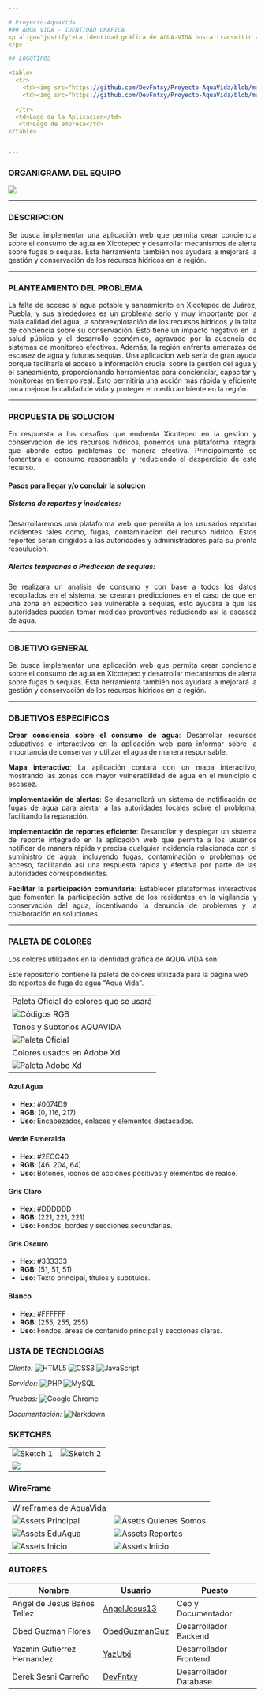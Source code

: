 ```yaml
---

# Proyecto-AquaVida
### AQUA VIDA - IDENTIDAD GRAFICA
<p align="justify">La identidad gráfica de AQUA-VIDA busca transmitir valores de sostenibilidad, comunidad, transparencia, e innovación. Cada elemento visual está diseñado para resonar con la audiencia, destacando la importancia de la conservación del agua y la participación activa de la comunidad en la gestión de este recurso vital.
</p>

## LOGOTIPOS

<table>
  <tr>
    <td><img src="https://github.com/DevFntxy/Proyecto-AquaVida/blob/main/Logo1.jpg" width="100%" style="padding: 10px;" /></td>
    <td><img src="https://github.com/DevFntxy/Proyecto-AquaVida/blob/main/logo2.jpg" width="100%" style="padding: 10px;" /></td>
   
  </tr>
  <td>Logo de la Aplicacion</td>
   <td>Logo de empresa</td>
</table>


---
```


### ORGANIGRAMA DEL EQUIPO
  
![](https://github.com/DevFntxy/Proyecto-AquaVida/blob/main/Organigrama%20Roles.png)




---

### DESCRIPCION
<p align="justify">
Se busca implementar una aplicación web que permita crear conciencia sobre el consumo de agua en Xicotepec y desarrollar mecanismos de alerta sobre fugas o sequías. Esta herramienta también nos ayudara a mejorará la gestión y conservación de los recursos hídricos en la región.</p>

---

### PLANTEAMIENTO DEL PROBLEMA

<p align="justify">La falta de acceso al agua potable y saneamiento en Xicotepec de Juárez, Puebla, y sus alrededores es un problema serio y muy importante por la mala calidad del agua, la sobreexplotación de los recursos hídricos y la falta de conciencia sobre su conservación. Esto tiene un impacto negativo en la salud pública y el desarrollo económico, agravado por la ausencia de sistemas de monitoreo efectivos. Además, la región enfrenta amenazas de escasez de agua y futuras sequías. Una aplicacion web sería de gran ayuda porque facilitaría el acceso a información crucial sobre la gestión del agua y el saneamiento, proporcionando herramientas para concienciar, capacitar y monitorear en tiempo real. Esto permitiría una acción más rápida y eficiente para mejorar la calidad de vida y proteger el medio ambiente en la región.</p>

---

### PROPUESTA DE SOLUCION
<p align="justify">En respuesta a los desafios que endrenta Xicotepec en la gestion y conservacion de los recursos hidricos, ponemos una plataforma integral que aborde estos problemas de manera efectiva. Principalmente se fomentara el consumo responsable y reduciendo el desperdicio de este recurso.</p>


#### Pasos para llegar y/o concluir la solucion

##### Sistema de reportes y incidentes: 
<p align="justify">Desarrollaremos una plataforma web que permita a los ususarios reportar incidentes tales como, fugas, contaminacion del recurso hidrico. Estos reportes seran dirigidos a las autoridades y administradores para su pronta resoulucion.</p>

##### Alertas tempranas o Prediccion de sequias:
<p align="justify">Se realizara un analisis de consumo y con base a todos los datos recopilados en el sistema, se crearan predicciones en el caso de que en una zona en especifico sea vulnerable a sequias, esto ayudara a que las autoridades puedan tomar medidas preventivas reduciendo asi la escasez de agua.</p>

---

### OBJETIVO GENERAL

<p align="justify">Se busca implementar una aplicación web que permita crear conciencia sobre el consumo de agua en Xicotepec y desarrollar mecanismos de alerta sobre fugas o sequías. Esta herramienta también nos ayudara a mejorará la gestión y conservación de los recursos hídricos en la región.</p>


---

### OBJETIVOS ESPECIFICOS

<p align="justify"><strong>Crear conciencia sobre el consumo de agua</strong>: Desarrollar recursos educativos e interactivos en la aplicación web para informar sobre la importancia de conservar y utilizar el agua de manera responsable.</p>

<p align="justify"><strong>Mapa interactivo</strong>: La aplicación contará con un mapa interactivo, mostrando las zonas con mayor vulnerabilidad de agua en el municipio o escasez.</p>

<p align="justify"><strong>Implementación de alertas</strong>: Se desarrollará un sistema de notificación de fugas de agua para alertar a las autoridades locales sobre el problema, facilitando la reparación.</p>

<p align="justify"><strong>Implementación de reportes eficiente</strong>: Desarrollar y desplegar un sistema de reporte integrado en la aplicación web que permita a los usuarios notificar de manera rápida y precisa cualquier incidencia relacionada con el suministro de agua, incluyendo fugas, contaminación o problemas de acceso, facilitando así una respuesta rápida y efectiva por parte de las autoridades correspondientes.</p>

<p align="justify"><strong>Facilitar la participación comunitaria</strong>: Establecer plataformas interactivas que fomenten la participación activa de los residentes en la vigilancia y conservación del agua, incentivando la denuncia de problemas y la colaboración en soluciones.</p>


---


### PALETA DE COLORES

Los colores utilizados en la identidad gráfica de AQUA VIDA son:


Este repositorio contiene la paleta de colores utilizada para la página web de reportes de fuga de agua "Aqua Vida".

<table>
  <tr>
    <td>Paleta Oficial de colores que se usará</td>
  </tr>
  <tr>
    <td><img src="FronEnd/Asesets/Imagenes/CodigosRGB.png" alt="Códigos RGB" /></td>
  </tr>
  <tr>
    <td>Tonos y Subtonos AQUAVIDA</td>
  </tr>
  <tr>
    <td><img src="FronEnd/Asesets/Imagenes/PaletaOficial.png" alt="Paleta Oficial" /></td>
  </tr>
  <tr>
    <td>Colores usados en Adobe Xd</td>
  </tr>
  <tr>
    <td><img src="FronEnd/Asesets/Imagenes/PaletaXD.png" alt="Paleta Adobe Xd" /></td>
  </tr>
</table>

#### Azul Agua
- **Hex**: #0074D9
- **RGB**: (0, 116, 217)
- **Uso**: Encabezados, enlaces y elementos destacados.

#### Verde Esmeralda
- **Hex**: #2ECC40
- **RGB**: (46, 204, 64)
- **Uso**: Botones, iconos de acciones positivas y elementos de realce.

#### Gris Claro
- **Hex**: #DDDDDD
- **RGB**: (221, 221, 221)
- **Uso**: Fondos, bordes y secciones secundarias.

#### Gris Oscuro
- **Hex**: #333333
- **RGB**: (51, 51, 51)
- **Uso**: Texto principal, títulos y subtítulos.

#### Blanco
- **Hex**: #FFFFFF
- **RGB**: (255, 255, 255)
- **Uso**: Fondos, áreas de contenido principal y secciones claras.

  

 
</table>

### LISTA DE TECNOLOGIAS

<p align = "justify">

*Cliente:*
![HTML5](https://img.shields.io/badge/HTML5-E34F26?style=for-the-badge&logo=html5&logoColor=white)
![CSS3](https://img.shields.io/badge/CSS3-1572B6?style=for-the-badge&logo=css3&logoColor=white)
![JavaScript](https://img.shields.io/badge/JavaScript-F7DF1E?style=for-the-badge&logo=javascript&logoColor=black)

*Servidor:*
![PHP](https://img.shields.io/badge/PHP-777BB4?style=for-the-badge&logo=php&logoColor=white)
![MySQL](https://img.shields.io/badge/MySQL-4479A1?style=for-the-badge&logo=mysql&logoColor=white)

*Pruebas:*
![Google Chrome](https://img.shields.io/badge/Google_Chrome-4285F4?style=for-the-badge&logo=google-chrome&logoColor=white)

*Documentación:*
![Narkdown](https://img.shields.io/badge/Made%20with-Narkdown-1f425f.svg)

</p>


### SKETCHES
<table>
  <tr>
    <td><img src="Documentation/GUI/Sketches/ImagenesSketches/SKETCH 1.jpeg" alt="Sketch 1" /></td>
    <td><img src="Documentation/GUI/Sketches/ImagenesSketches/SKETCH 2.jpeg" alt="Sketch 2" /></td>
  </tr>
  <tr>
    <td><img src="Documentation/GUI/Sketches/ImagenesSketches/SKETCH 3.jpeg" /></td>
    
  </tr>
</table>

### WireFrame
<table>
  <tr>
    <td>WireFrames de AquaVida</td>
  </tr>
  <tr>
    <td><img src="FronEnd/Asesets/Imagenes/Assets Principal.png" alt="Assets Principal" /></td>
    <td><img src="FronEnd/Asesets/Imagenes/Asetts Quienes Somos.png" alt="Asetts Quienes Somos" /></td>
  </tr>
  <tr>
    <td><img src="FronEnd/Asesets/Imagenes/Assets EduAqua.png" alt="Assets EduAqua" /></td>
    <td><img src="FronEnd/Asesets/Imagenes/Assets Reportes.png" alt="Assets Reportes" /></td>
  </tr>
  <tr>
    <td><img src="FronEnd/Asesets/Imagenes/Assets Inicio.png" alt="Assets Inicio" /></td>
    <td><img src="FronEnd/Asesets/Imagenes/Assets Inicio.png" alt="Assets Inicio" /></td>
  </tr>
</table>

### AUTORES

| Nombre                        | Usuario             | Puesto |
|-------------------------------|---------------------|--------|
| Angel de Jesus Baños Tellez   | [AngelJesus13](https://github.com/angelJesus13)        | Ceo y Documentador       |
| Obed Guzman Flores            | [ObedGuzmanGuz](https://github.com/ObedGuzmanGuz)       |   Desarrollador Backend     |
| Yazmin Gutierrez Hernandez    | [YazUtxj](https://github.com/YazUtxj)             |  Desarrollador Frontend      |
| Derek Sesni Carreño           | [DevFntxy](https://github.com/DevFntxy)            | Desarrollador Database       |

  
